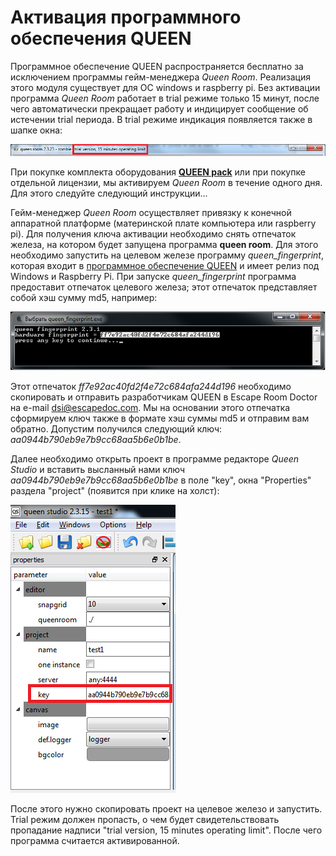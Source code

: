 # Активация программного обеспечения QUEEN

Программное обеспечение QUEEN распространяется бесплатно за исключением программы гейм-менеджера _Queen Room_. Реализация этого модуля существует для ОС windows и raspberry pi. Без активации программа _Queen Room_ работает в trial режиме только 15 минут, после чего автоматически прекращает работу и индицирует сообщение об истечении trial периода. В trial режиме индикация появляется также в шапке окна:  

![trial_sample](../assets/screen/trial_sample.png)

При покупке комплекта оборудования **[QUEEN pack](queen_pack)** или при покупке отдельной лицензии, мы активируем  _Queen Room_ в течение одного дня. Для этого следуйте следующий инструкции...

Гейм-менеджер _Queen Room_ осуществляет привязку к конечной аппаратной платформе (материнской плате компьютера или raspberry pi). Для получения ключа активации необходимо снять отпечаток железа, на котором будет запущена программа **queen room**. Для этого необходимо запустить на целевом железе программу _queen\_fingerprint_, которая входит в [программное обеспечение QUEEN](queen_software) и имеет релиз под Windows и Raspberry Pi. При запуске _queen\_fingerprint_ программа предоставит отпечаток целевого железа; этот отпечаток представляет собой хэш сумму md5, например:

![fingerprint_sample](../assets/screen/fingerprint_sample.png)

Этот отпечаток _ff7e92ac40fd2f4e72c684afa244d196_ необходимо скопировать и отправить разработчикам QUEEN в Escape Room Doctor на e-mail dsi@escapedoc.com. Мы на основании этого отпечатка сформируем ключ также в формате хэш суммы md5 и отправим вам обратно. Допустим получился следующий ключ: _aa0944b790eb9e7b9cc68aa5b6e0b1be_.  

Далее необходимо открыть проект в программе редакторе _Queen Studio_ и вставить высланный нами ключ _aa0944b790eb9e7b9cc68aa5b6e0b1be_ в поле "key", окна "Properties" раздела "project" (появится при клике на холст):  

![key_sample](../assets/screen/key_sample.png)

После этого нужно скопировать проект на целевое железо и запустить. Trial режим должен пропасть, о чем будет свидетельствовать пропадание надписи "trial version, 15 minutes operating limit". После чего программа считается активированной.  

